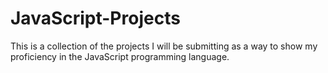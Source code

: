 # JavaScript-Projects

This is a collection of the projects I will be submitting as a way to show my proficiency in the JavaScript programming language.
